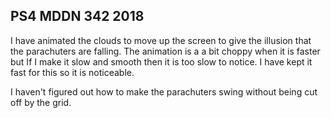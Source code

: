 ## PS4 MDDN 342 2018

I have animated the clouds to move up the screen to give the illusion that the parachuters are falling. The animation is a a bit choppy when it is faster but If I make it slow and smooth then it is too slow to notice. I have kept it fast for this so it is noticeable. 

I haven't figured out how to make the parachuters swing without being cut off by the grid.